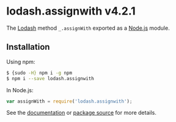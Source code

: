# lodash.assignwith v4.2.1

The [Lodash](https://lodash.com/) method `_.assignWith` exported as a [Node.js](https://nodejs.org/) module.

## Installation

Using npm:
```bash
$ {sudo -H} npm i -g npm
$ npm i --save lodash.assignwith
```

In Node.js:
```js
var assignWith = require('lodash.assignwith');
```

See the [documentation](https://lodash.com/docs#assignWith) or [package source](https://github.com/lodash/lodash/blob/4.2.1-npm-packages/lodash.assignwith) for more details.
